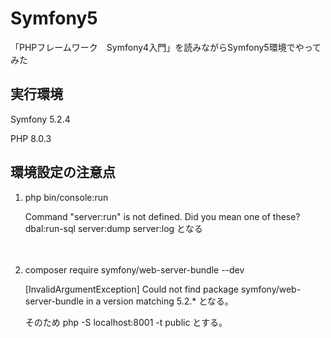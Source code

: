 # Symfony5
「PHPフレームワーク　Symfony4入門」を読みながらSymfony5環境でやってみた

## 実行環境
<p>Symfony 5.2.4</p>
<p>PHP  8.0.3</p>


## 環境設定の注意点
<ol>
 <li> php bin/console:run</li>
 <p>Command "server:run" is not defined. 
 Did you mean one of these?
      dbal:run-sql
      server:dump
      server:log
  となる</p>
  
　<li>composer require symfony/web-server-bundle --dev</li>
  
  <p> [InvalidArgumentException]
  Could not find package symfony/web-server-bundle in a version matching 5.2.*
  となる。</p>
  <p>そのため
  php -S localhost:8001 -t public
  とする。</p>
 </ol>



